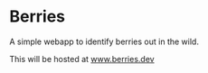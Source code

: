 # Berries

A simple webapp to identify berries out in the wild.

This will be hosted at www.berries.dev 


